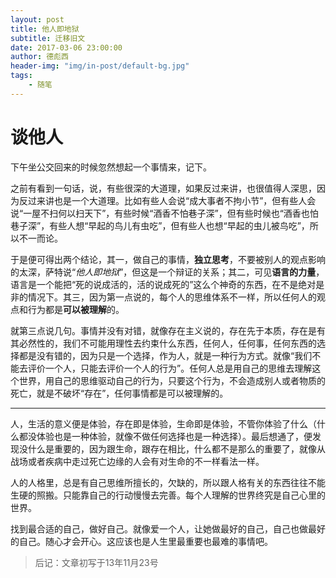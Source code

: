 ```yaml
---
layout: post
title: 他人即地狱
subtitle: 迁移旧文
date: 2017-03-06 23:00:00
author: 德彪西
header-img: "img/in-post/default-bg.jpg"
tags:
    - 随笔
---
```


# 谈他人

下午坐公交回来的时候忽然想起一个事情来，记下。

之前有看到一句话，说，有些很深的大道理，如果反过来讲，也很值得人深思，因为反过来讲也是一个大道理。比如有些人会说“成大事者不拘小节”，但有些人会说“一屋不扫何以扫天下”，有些时候“酒香不怕巷子深”，但有些时候也“酒香也怕巷子深”，有些人想“早起的鸟儿有虫吃”，但有些人也想“早起的虫儿被鸟吃”，所以不一而论。

于是便可得出两个结论，其一，做自己的事情，**独立思考**，不要被别人的观点影响的太深，萨特说“*他人即地狱*”，但这是一个辩证的关系；其二，可见**语言的力量**，语言是一个能把“死的说成活的，活的说成死的”这么个神奇的东西，在不是绝对是非的情况下。其三，因为第一点说的，每个人的思维体系不一样，所以任何人的观点和行为都是**可以被理解**的。

就第三点说几句。事情并没有对错，就像存在主义说的，存在先于本质，存在是有其必然性的，我们不可能用理性去约束什么东西，任何人，任何事，任何东西的选择都是没有错的，因为只是一个选择，作为人，就是一种行为方式。就像“我们不能去评价一个人，只能去评价一个人的行为”。任何人总是用自己的思维去理解这个世界，用自己的思维驱动自己的行为，只要这个行为，不会造成别人或者物质的死亡，就是不破坏“存在”，任何事情都是可以被理解的。

--------
人，生活的意义便是体验，存在即是体验，生命即是体验，不管你体验了什么（什么都没体验也是一种体验，就像不做任何选择也是一种选择）。最后想通了，便发现没什么是重要的，因为跟生命，跟存在相比，什么都不是那么的重要了，就像从战场或者疾病中走过死亡边缘的人会有对生命的不一样看法一样。

人的人格里，总是有自己思维所擅长的，欠缺的，所以跟人格有关的东西往往不能生硬的照搬。只能靠自己的行动慢慢去完善。每个人理解的世界终究是自己心里的世界。

找到最合适的自己，做好自己。就像爱一个人，让她做最好的自己，自己也做最好的自己。随心才会开心。这应该也是人生里最重要也最难的事情吧。

> 后记：文章初写于13年11月23号